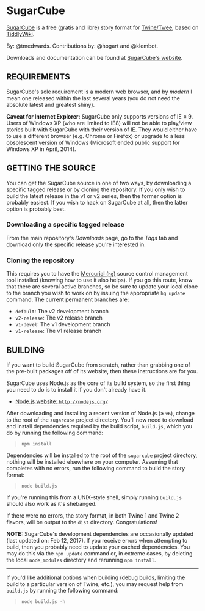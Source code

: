 # SugarCube #
[SugarCube](http://www.motoslave.net/sugarcube/ "http://www.motoslave.net/sugarcube/") is a free (gratis and libre) story format for [Twine/Twee](http://twinery.org/ "http://twinery.org/"), based on [TiddlyWiki](http://tiddlywiki.com/ "http://tiddlywiki.com/").

By: @tmedwards.  Contributions by: @hogart and @klembot.

Downloads and documentation can be found at [SugarCube's website](http://www.motoslave.net/sugarcube/ "http://www.motoslave.net/sugarcube/").

## REQUIREMENTS ##
SugarCube's sole requirement is a modern web browser, and by *modern* I mean one released within the last several years (you do not need the absolute latest and greatest shiny).

**Caveat for Internet Explorer:** SugarCube only supports versions of IE ≥ 9.  Users of Windows XP (who are limited to IE8) will not be able to play/view stories built with SugarCube with their version of IE.  They would either have to use a different browser (e.g. Chrome or Firefox) or upgrade to a less obsolescent version of Windows (Microsoft ended public support for Windows XP in April, 2014).

## GETTING THE SOURCE ##
You can get the SugarCube source in one of two ways, by downloading a specific tagged release or 
by cloning the repository.  If you only wish to build the latest release in the v1 or v2 series, then the former option is probably easiest.  If you wish to hack on SugarCube at all, then the latter option is probably best.

### Downloading a specific tagged release ###
From the main repository's *Downloads* page, go to the *Tags* tab and download only the specific release you're interested in.

### Cloning the repository ###
This requires you to have the [Mercurial (`hg`)](http://mercurial.selenic.com/ "http://mercurial.selenic.com/") source control management tool installed (knowing how to use it also helps).  If you go this route, know that there are several active branches, so be sure to update your local clone to the branch you wish to work on by issuing the appropriate `hg update` command.  The current permanent branches are:

- `default`: The v2 development branch
- `v2-release`: The v2 release branch
- `v1-devel`: The v1 development branch
- `v1-release`: The v1 release branch

## BUILDING ##
If you want to build SugarCube from scratch, rather than grabbing one of the pre-built packages off of its website, then these instructions are for you.

SugarCube uses Node.js as the core of its build system, so the first thing you need to do is to install it if you don't already have it.

- [Node.js website: `http://nodejs.org/`](http://nodejs.org/ "http://nodejs.org/")

After downloading and installing a recent version of Node.js (≥ `v6`), change to the root of the `sugarcube` project directory.  You'll now need to download and install dependencies required by the build script, `build.js`, which you do by running the following command:

>     npm install

Dependencies will be installed to the root of the `sugarcube` project directory, nothing will be installed elsewhere on your computer.  Assuming that completes with no errors, run the following command to build the story format:

>     node build.js

If you're running this from a UNIX-style shell, simply running `build.js` should also work as it's shebanged.

If there were no errors, the story format, in both Twine 1 and Twine 2 flavors, will be output to the `dist` directory.  Congratulations!

**NOTE:** SugarCube's development dependencies are occasionally updated (last updated on: Feb 12, 2017).  If you receive errors when attempting to build, then you probably need to update your cached dependencies.  You may do this via the `npm update` command or, in extreme cases, by deleting the local `node_modules` directory and rerunning `npm install`.

----

If you'd like additional options when building (debug builds, limiting the build to a particular version of Twine, etc.), you may request help from `build.js` by running the following command:

>     node build.js -h


